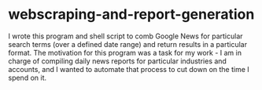 # webscraping-and-report-generation
I wrote this program and shell script to comb Google News for particular search terms (over a defined date range) and return results in a particular format. The motivation for this program was a task for my work - I am in charge of compiling daily news reports for particular industries and accounts, and I wanted to automate that process to cut down on the time I spend on it.
